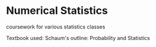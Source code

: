 # Numerical Statistics  
coursework for various statistics classes

Textbook used: Schaum's outline: Probability and Statistics
